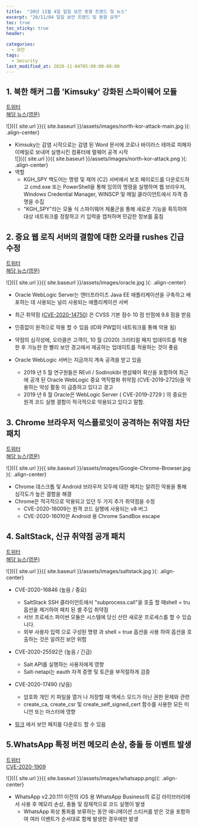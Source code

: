 ```yaml
---
title:  "20년 11월 4일 일일 보안 동향 트랜드 및 뉴스"
excerpt: "20/11/04 일일 보안 트랜드 및 동향 요약"
toc: true
toc_sticky: true
header:

categories:
  - 보안
tags:
  - Security
last_modified_at: 2020-11-04T05:00:00-08:00
---
```

   
## 1. 북한 해커 그룹 'Kimsuky' 강화된 스파이웨어 모듈

[트위터](https://twitter.com/risingcyberllc/status/1323666259544809474)  
[해당 뉴스(영문)](https://thehackernews.com/2020/11/new-kimsuky-module-makes-north-korean.html?utm_content=buffer796cd&utm_medium=social&utm_source=twitter.com&utm_campaign=buffer)  

![]({{ site.url }}{{ site.baseurl }}/assets/images/north-kor-attack-main.jpg ){: .align-center}  
  
- Kimsuky는 감염 시작으로는 감염 된 Word 문서에 코로나 바이러스 테마로 피해자 이메일로 보내어 실행시킨 컴퓨터에  멀웨어 공격 시작  
![]({{ site.url }}{{ site.baseurl }}/assets/images/north-kor-attack.png ){: .align-center}  
- 역할   
	- KGH_SPY 백도어는 명령 및 제어 (C2) 서버에서 보조 페이로드를 다운로드하고 cmd.exe 또는 PowerShell을 통해 임의의 명령을 실행하며 웹 브라우저, Windows Credential Manager, WINSCP 및 메일 클라이언트에서 자격 증명을 수집    
	- "KGH_SPY"라는 모듈 식 스파이웨어 제품군을 통해 새로운 기능을 획득하여 대상 네트워크를 정찰하고 키 입력을 캡처하며 민감한 정보를 훔침  

## 2. 중요 웹 로직 서버의 결함에 대한 오라클 rushes 긴급 수정
[트위터](https://twitter.com/whitehead4jeff/status/1323722247631216640)  
[해당 뉴스(영문)](https://threatpost.com/oracle-update-weblogic-server-flaw/160889/)   
  
![]({{ site.url }}{{ site.baseurl }}/assets/images/oracle.jpg ){: .align-center}  
  
- Oracle WebLogic Server는 엔터프라이즈 Java EE 애플리케이션을 구축하고 배포하는 데 사용되는 널리 사용되는 애플리케이션 서버   
- 최근 취약점 ([CVE-2020-14750](https://www.oracle.com/security-alerts/alert-cve-2020-14750.html#AppendixFMW)) 은 CVSS 기본 점수 10 점 만점에 9.8 점을 받음   
- 인증없이 원격으로 악용 할 수 있음 (ID와 PW없이 네트워크를 통해 악용 됨)   
- 약점의 심각성에, 오라클은 고객이, 10 월 (2020) 크리티컬 패치 업데이트를 적용한 후 가능한 한 빨리 보안 경고에서 제공하는 업데이트를 적용하는 것이 좋음  

- Oracle WebLogic 서버는 지금까지 계속 공격을 받고 있음  
    - 2019 년 5 월 연구원들은 REvil / Sodinokibi 랜섬웨어 확산을 포함하여 최근에 공개 된 Oracle WebLogic 중요 역직렬화 취약점 (CVE-2019-2725)을 악용하는 악성 활동 이 급증하고 있다고 경고   
    - 2019 년 6 월 Oracle은 WebLogic Server ( CVE-2019-2729 ) 의 중요한 원격 코드 실행 결함이 적극적으로 악용되고 있다고 말함.   

## 3. Chrome 브라우저 익스플로잇이 공격하는 취약점 차단 패치
  
[트위터](https://twitter.com/securitynewsbot/status/1323731721829842944)   
[해당 뉴스(영문)](https://threatpost.com/chrome-holes-actively-targeted/160890/)   
   
![]({{ site.url }}{{ site.baseurl }}/assets/images/Google-Chrome-Browser.jpg ){: .align-center}  
   
- Chrome 데스크톱 및 Android 브라우저 모두에 대한 패치는 알려진 악용을 통해 심각도가 높은 결함을 해결   
- Chrome은 적극적으로 악용되고 있던 두 가지 추가 취약점을 수정   
    - CVE-2020-16009는 원격 코드 실행에 사용되는 v8 버그   
    - CVE-2020-16010은 Android 용 Chrome SandBox escape   
	

## 4. SaltStack, 신규 취약점 공개 패치
   
[트위터](https://twitter.com/Gurgling_MrD/status/1323720482261213187)   
[해당 뉴스(영문)](https://www.bleepingcomputer.com/news/security/saltstack-reveals-new-critical-vulnerabilities-patch-now/)   
   
![]({{ site.url }}{{ site.baseurl }}/assets/images/saltstack.jpg ){: .align-center}  
   
- CVE-2020-16846 (높음 / 중요)   
    - SaltStack SSH 클라이언트에서 "subprocess.call"을 호출 할 때shell = tru 옵션을 제거하여 패치 된 셸 주입 취약점   
    - 서브 프로세스 파이썬 모듈은 시스템에 당신 산란 새로운 프로세스를 할 수 있습니다.   
    - 외부 사용자 입력 으로 구성된 명령 과 shell = true 옵션을 사용 하여 옵션을 호출하는 것은 알려진 보안 위험   
- CVE-2020-25592은 (높음 / 긴급)   
    - Salt API를 실행하는 사용자에게 영향   
    - Salt-netapi는 eauth 자격 증명 및 토큰을 부적절하게 검증   
- CVE-2020-17490 (낮음)  
    - 암호화 개인 키 파일을 열거 나 저장할 때 액세스 모드가 아닌 권한 문제와 관련   
    - create_ca, create_csr 및 create_self_signed_cert 함수를 사용한 모든 미니언 또는 마스터에 영향   
   
- [링크](https://gitlab.com/saltstack/open/salt-patches) 에서 보안 패치를 다운로드 할 수 있음
   
## 5.WhatsApp 특정 버전 메모리 손상, 충돌 등 이벤트 발생
   
[트위터](https://twitter.com/VulmonFeeds/status/1323742582934016009)   
[CVE-2020-1909](https://vulmon.com/vulnerabilitydetails?qid=CVE-2020-1909)   
    
![]({{ site.url }}{{ site.baseurl }}/assets/images/whatsapp.png){: .align-center}  
    
- WhatsApp v2.20.111 이전의 iOS 용 WhatsApp Business의 로깅 라이브러리에서 사용 후 메모리 손상, 충돌 및 잠재적으로 코드 실행이 발생   
    - WhatsApp 화상 통화를 보류하는 동안 애니메이션 스티커를 받은 것을 포함하여 여러 이벤트가 순서대로 함께 발생한 경우에만 발생   
